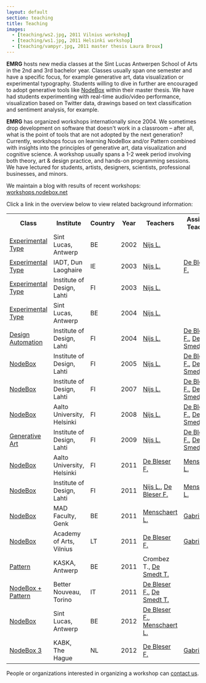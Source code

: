 ```yaml
---
layout: default
section: teaching
title: Teaching
images:
  - [teaching/ws2.jpg, 2011 Vilnius workshop]
  - [teaching/ws1.jpg, 2011 Helsinki workshop]
  - [teaching/vampyr.jpg, 2011 master thesis Laura Broux]
---
```

**EMRG** hosts new media classes at the Sint Lucas Antwerpen School of Arts in the 2nd and 3rd bachelor year. Classes usually span one semester and have a specific focus, for example generative art, data visualization or experimental typography. Students willing to dive in further are encouraged to adopt generative tools like [NodeBox](../software) within their master thesis. We have had students experimenting with real-time audio/video performance, visualization based on Twitter data, drawings based on text classification and sentiment analysis, for example.

**EMRG** has organized workshops internationally since 2004. We sometimes drop development on software that doesn't work in a classroom – after all, what is the point of tools that are not adopted by the next generation? Currently, workshops focus on learning NodeBox and/or Pattern combined with insights into the principles of generative art, data visualization and cognitive science. A workshop usually spans a 1-2 week period involving both theory, art &amp; design practice, and hands-on programming sessions. We have lectured for students, artists, designers, scientists, professional businesses, and minors.

We maintain a blog with results of recent workshops:<br>
[workshops.nodebox.net](http://workshops.nodebox.net/) 

Click a link in the overview below to view related background information:

<table>
	<tr>
		<th>Class</th>
		<th>Institute</th>
		<th>Country</th>
		<th>Year</th>
		<th>Teachers</th>
		<th>Assistant Teachers</th>
	</tr>
	<tr>
		<td data-title="Class"><a href="http://www.designlooksnice.com/Re.html">Experimental Type</a></td>
		<td data-title="Institute">Sint Lucas, Antwerp</td>
		<td data-title="Country">BE</td>
		<td data-title="Year">2002</td>
		<td data-title="Teachers"><a href="../people/lucas-nijs.html" class="author">Nijs L.</a></td>
		<td></td>
	</tr>
	<tr>
		<td data-title="Class"><a href="http://www.designlooksnice.com/Dublin.html">Experimental Type</a></td>
		<td data-title="Institute">IADT, Dun Laoghaire</td>
		<td data-title="Country">IE</td>
		<td data-title="Year">2003</td>
		<td data-title="Teachers"><a href="../people/lucas-nijs.html" class="author">Nijs L.</a></td>
		<td data-title="&nbsp;"><a href="../people/frederik-de-bleser.html" class="author">De Bleser F.</a></td>
	</tr>
	<tr>
		<td data-title="Class"><a href="http://www.designlooksnice.com/Lahti2003.html">Experimental Type</a></td>
		<td data-title="Institute">Institute of Design, Lahti</td>
		<td data-title="Country">FI</td>
		<td data-title="Year">2003</td>
		<td data-title="Teachers"><a href="../people/lucas-nijs.html" class="author">Nijs L.</a></td>
		<td data-title="&nbsp;"></td>
	</tr>
	<tr>
		<td data-title="Class"><a href="http://www.designlooksnice.com/Rawhide.html">Experimental Type</a></td>
		<td data-title="Institute">Sint Lucas, Antwerp</td>
		<td data-title="Country">BE</td>
		<td data-title="Year">2004</td>
		<td data-title="Teachers"><a href="../people/lucas-nijs.html" class="author">Nijs L.</a></td>
		<td data-title="&nbsp;"></td>
	</tr>
	<tr>
		<td data-title="Class"><a href="http://workshops.nodebox.net/2004/">Design Automation</a></td>
		<td data-title="Institute">Institute of Design, Lahti</td>
		<td data-title="Country">FI</td>
		<td data-title="Year">2004</td>
		<td data-title="Teachers"><a href="../people/lucas-nijs.html" class="author">Nijs L.</a></td>
		<td data-title="&nbsp;"><a href="../people/frederik-de-bleser.html" class="author">De Bleser F.</a>, <a href="../people/tom-de-smedt.html" class="author">De Smedt T.</a></td>
	</tr>
	<tr>
		<td data-title="Class"><a href="http://workshops.nodebox.net/2005/">NodeBox</a></td>
		<td data-title="Institute">Institute of Design, Lahti</td>
		<td data-title="Country">FI</td>
		<td data-title="Year">2005</td>
		<td data-title="Teachers"><a href="../people/lucas-nijs.html" class="author">Nijs L.</a></td>
		<td data-title="&nbsp;"><a href="../people/frederik-de-bleser.html" class="author">De Bleser F.</a>, <a href="../people/tom-de-smedt.html" class="author">De Smedt T.</a></td>
	</tr>
	<tr>
		<td data-title="Class"><a href="http://workshops.nodebox.net/2007/">NodeBox</a></td>
		<td data-title="Institute">Institute of Design, Lahti</td>
		<td data-title="Country">FI</td>
		<td data-title="Year">2007</td>
		<td data-title="Teachers"><a href="../people/lucas-nijs.html" class="author">Nijs L.</a></td>
		<td data-title="&nbsp;"><a href="../people/frederik-de-bleser.html" class="author">De Bleser F.</a>, <a href="../people/tom-de-smedt.html" class="author">De Smedt T.</a></td>
	</tr>
	<tr>
		<td data-title="Class"><a href="http://www.designlooksnice.com/Helsinki2008.html">NodeBox</a></td>
		<td data-title="Institute">Aalto University, Helsinki</td>
		<td data-title="Country">FI</td>
		<td data-title="Year">2008</td>
		<td data-title="Teachers"><a href="../people/lucas-nijs.html" class="author">Nijs L.</a></td>
		<td data-title="&nbsp;"><a href="../people/frederik-de-bleser.html" class="author">De Bleser F.</a>, <a href="../people/tom-de-smedt.html" class="author">De Smedt T.</a></td>
	</tr>
	<tr>
		<td data-title="Class"><a href="http://www.designlooksnice.com/Lahti2009.html">Generative Art</a></td>
		<td data-title="Institute">Institute of Design, Lahti</td>
		<td data-title="Country">FI</td>
		<td data-title="Year">2009</td>
		<td data-title="Teachers"><a href="../people/lucas-nijs.html" class="author">Nijs L.</a></td>
		<td data-title="&nbsp;"><a href="../people/frederik-de-bleser.html" class="author">De Bleser F.</a>, <a href="../people/tom-de-smedt.html" class="author">De Smedt T.</a></td>
	</tr>
	<tr>
		<td data-title="Class"><a href="http://workshops.nodebox.net/2011-helsinki/">NodeBox</a></td>
		<td data-title="Institute">Aalto University, Helsinki</td>
		<td data-title="Country">FI</td>
		<td data-title="Year">2011</td>
		<td data-title="Teachers"><a href="../people/frederik-de-bleser.html" class="author">De Bleser F.</a></td>
		<td data-title="&nbsp;"><a href="../people/lieven-menschaert.html" class="author">Menschaert L.</a></td>
	</tr>
	<tr>
		<td data-title="Class"><a href="http://workshops.nodebox.net/2011-lahti/">NodeBox</a></td>
		<td data-title="Institute">Institute of Design, Lahti</td>
		<td data-title="Country">FI</td>
		<td data-title="Year">2011</td>
		<td data-title="Teachers"><a href="../people/lucas-nijs.html" class="author">Nijs L.</a>, <a href="../people/frederik-de-bleser.html" class="author">De Bleser F.</a></td>
		<td data-title="&nbsp;"><a href="../people/lieven-menschaert.html" class="author">Menschaert L.</a></td>
	</tr>
	<tr>
		<td data-title="Class"><a href="http://workshops.nodebox.net/2011-mad-fac/">NodeBox</a></td>
		<td data-title="Institute">MAD Faculty, Genk</td>
		<td data-title="Country">BE</td>
		<td data-title="Year">2011</td>
		<td data-title="Teachers"><a href="../people/lieven-menschaert.html" class="author">Menschaert L.</a></td>
		<td data-title="&nbsp;"><a href="../people/stefan-gabriels.html" class="author">Gabriëls S.</a></td>
	</tr>
	<tr>
		<td data-title="Class"><a href="http://workshops.nodebox.net/2011-vilnius/">NodeBox</a></td>
		<td data-title="Institute">Academy of Arts, Vilnius</td>
		<td data-title="Country">LT</td>
		<td data-title="Year">2011</td>
		<td data-title="Teachers"><a href="../people/frederik-de-bleser.html" class="author">De Bleser F.</a></td>
		<td data-title="&nbsp;"><a href="../people/stefan-gabriels.html" class="author">Gabriëls S.</a></td>
	</tr>
	<tr>
		<td data-title="Class"><a href="http://www.clips.ua.ac.be/pages/pattern">Pattern</a></td>
		<td data-title="Institute">KASKA, Antwerp</td>
		<td data-title="Country">BE</td>
		<td data-title="Year">2011</td>
		<td data-title="Teachers">Crombez T., <a href="../people/tom-de-smedt.html" class="author">De Smedt T.</a></td>
		<td data-title="&nbsp;"></td>
	</tr>
	<tr>
		<td data-title="Class"><a href="http://workshops.nodebox.net/2011-torino/">NodeBox + Pattern</a></td>
		<td data-title="Institute">Better Nouveau, Torino</td>
		<td data-title="Country">IT</td>
		<td data-title="Year">2011</td>
		<td data-title="Teachers"><a href="../people/frederik-de-bleser.html" class="author">De Bleser F.</a>, <a href="../people/tom-de-smedt.html" class="author">De Smedt T.</a></td>
		<td data-title="&nbsp;"></td>
	</tr>
	<tr>
		<td data-title="Class"><a href="http://workshops.nodebox.net/2012-antwerp/">NodeBox</a></td>
		<td data-title="Institute">Sint Lucas, Antwerp</td>
		<td data-title="Country">BE</td>
		<td data-title="Year">2012</td>
		<td data-title="Teachers"><a href="../people/frederik-de-bleser.html" class="author">De Bleser F.</a>, <a href="../people/lieven-menschaert.html" class="author">Menschaert L.</a></td>
		<td data-title="&nbsp;"></td>
	</tr>
	<tr>
		<td data-title="Class"><a href="http://workshops.nodebox.net/2012-the-hague/">NodeBox 3</a></td>
		<td data-title="Institute">KABK, The Hague</td>
		<td data-title="Country">NL</td>
		<td data-title="Year">2012</td>
		<td data-title="Teachers"><a href="../people/frederik-de-bleser.html" class="author">De Bleser F.</a></td>
		<td data-title="&nbsp;"><a href="../people/stefan-gabriels.html" class="author">Gabriëls S.</a></td>
	</tr>
</table>


People or organizations interested in organizing a workshop can <a href="../contact/">contact us</a>.